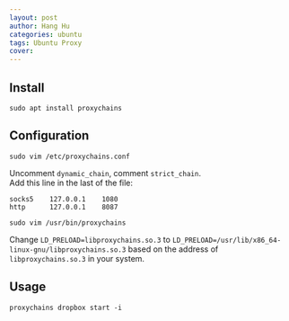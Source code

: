 ```yaml
---
layout: post
author: Hang Hu
categories: ubuntu
tags: Ubuntu Proxy 
cover: 
---
```


## Install

```
sudo apt install proxychains 
```

## Configuration

```
sudo vim /etc/proxychains.conf 
```
Uncomment `dynamic_chain`, comment `strict_chain`.  
Add this line in the last of the file:  
```
socks5    127.0.0.1    1080
http      127.0.0.1    8087
```

```
sudo vim /usr/bin/proxychains 
```

Change `LD_PRELOAD=libproxychains.so.3` to `LD_PRELOAD=/usr/lib/x86_64-linux-gnu/libproxychains.so.3` based on the address of `libproxychains.so.3` in your system.

## Usage

```
proxychains dropbox start -i
```
